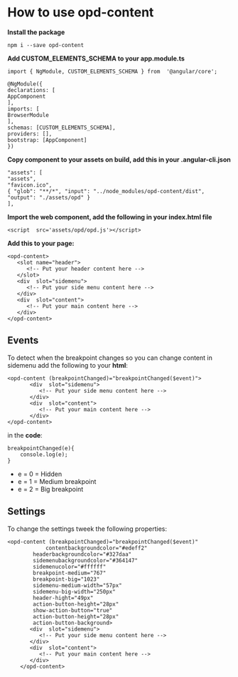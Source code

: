 # How to use opd-content

**Install the package**

    npm i --save opd-content

**Add CUSTOM_ELEMENTS_SCHEMA to your app.module.ts**

	import { NgModule, CUSTOM_ELEMENTS_SCHEMA } from  '@angular/core';

	@NgModule({
	declarations: [
	AppComponent
	],
	imports: [
	BrowserModule
	],
	schemas: [CUSTOM_ELEMENTS_SCHEMA],
	providers: [],
	bootstrap: [AppComponent]
	})


**Copy component to your assets on build, add this in your .angular-cli.json**

	"assets": [
	"assets",
	"favicon.ico",
	{ "glob": "**/*", "input": "../node_modules/opd-content/dist", "output": "./assets/opd" }
	],

**Import the web component, add the following in your index.html file**

    <script  src='assets/opd/opd.js'></script>

**Add this to your page:**

    <opd-content>
       <slot name="header">
          <!-- Put your header content here -->
       </slot>
       <div  slot="sidemenu">
          <!-- Put your side menu content here -->
       </div>
       <div  slot="content">
          <!-- Put your main content here -->
       </div>
    </opd-content>


## Events

To detect when the breakpoint changes so you can change content in sidemenu add the following to your **html**:

    <opd-content (breakpointChanged)="breakpointChanged($event)">
           <div  slot="sidemenu">
              <!-- Put your side menu content here -->
           </div>
           <div  slot="content">
              <!-- Put your main content here -->
           </div>
    </opd-content>
   
in the **code**:

    breakpointChanged(e){
	    console.log(e);
    }

 - e = 0 = Hidden
 - e = 1 = Medium breakpoint
 - e = 2 = Big breakpoint


## Settings
To change the settings tweek the following properties:


    <opd-content (breakpointChanged)="breakpointChanged($event)"
		        contentbackgroundcolor="#edeff2"
			headerbackgroundcolor="#327daa"
			sidemenubackgroundcolor="#364147"
			sidemenucolor="#ffffff"
			breakpoint-medium="767"
			breakpoint-big="1023"
			sidemenu-medium-width="57px"
			sidemenu-big-width="250px"
			header-hight="49px"
			action-button-height="28px"
			show-action-button="true"
			action-button-height="28px"
			action-button-background>
           <div  slot="sidemenu">
              <!-- Put your side menu content here -->
           </div>
           <div  slot="content">
              <!-- Put your main content here -->
           </div>
        </opd-content>

   